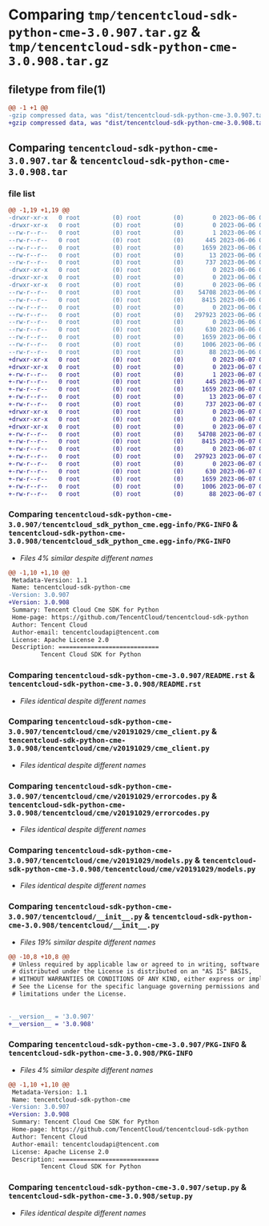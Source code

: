 # Comparing `tmp/tencentcloud-sdk-python-cme-3.0.907.tar.gz` & `tmp/tencentcloud-sdk-python-cme-3.0.908.tar.gz`

## filetype from file(1)

```diff
@@ -1 +1 @@
-gzip compressed data, was "dist/tencentcloud-sdk-python-cme-3.0.907.tar", last modified: Tue Jun  6 02:22:57 2023, max compression
+gzip compressed data, was "dist/tencentcloud-sdk-python-cme-3.0.908.tar", last modified: Wed Jun  7 00:20:47 2023, max compression
```

## Comparing `tencentcloud-sdk-python-cme-3.0.907.tar` & `tencentcloud-sdk-python-cme-3.0.908.tar`

### file list

```diff
@@ -1,19 +1,19 @@
-drwxr-xr-x   0 root         (0) root         (0)        0 2023-06-06 02:22:57.000000 tencentcloud-sdk-python-cme-3.0.907/
-drwxr-xr-x   0 root         (0) root         (0)        0 2023-06-06 02:22:57.000000 tencentcloud-sdk-python-cme-3.0.907/tencentcloud_sdk_python_cme.egg-info/
--rw-r--r--   0 root         (0) root         (0)        1 2023-06-06 02:22:57.000000 tencentcloud-sdk-python-cme-3.0.907/tencentcloud_sdk_python_cme.egg-info/dependency_links.txt
--rw-r--r--   0 root         (0) root         (0)      445 2023-06-06 02:22:57.000000 tencentcloud-sdk-python-cme-3.0.907/tencentcloud_sdk_python_cme.egg-info/SOURCES.txt
--rw-r--r--   0 root         (0) root         (0)     1659 2023-06-06 02:22:57.000000 tencentcloud-sdk-python-cme-3.0.907/tencentcloud_sdk_python_cme.egg-info/PKG-INFO
--rw-r--r--   0 root         (0) root         (0)       13 2023-06-06 02:22:57.000000 tencentcloud-sdk-python-cme-3.0.907/tencentcloud_sdk_python_cme.egg-info/top_level.txt
--rw-r--r--   0 root         (0) root         (0)      737 2023-06-06 02:22:57.000000 tencentcloud-sdk-python-cme-3.0.907/README.rst
-drwxr-xr-x   0 root         (0) root         (0)        0 2023-06-06 02:22:57.000000 tencentcloud-sdk-python-cme-3.0.907/tencentcloud/
-drwxr-xr-x   0 root         (0) root         (0)        0 2023-06-06 02:22:57.000000 tencentcloud-sdk-python-cme-3.0.907/tencentcloud/cme/
-drwxr-xr-x   0 root         (0) root         (0)        0 2023-06-06 02:22:57.000000 tencentcloud-sdk-python-cme-3.0.907/tencentcloud/cme/v20191029/
--rw-r--r--   0 root         (0) root         (0)    54708 2023-06-06 02:22:57.000000 tencentcloud-sdk-python-cme-3.0.907/tencentcloud/cme/v20191029/cme_client.py
--rw-r--r--   0 root         (0) root         (0)     8415 2023-06-06 02:22:57.000000 tencentcloud-sdk-python-cme-3.0.907/tencentcloud/cme/v20191029/errorcodes.py
--rw-r--r--   0 root         (0) root         (0)        0 2023-06-06 02:22:57.000000 tencentcloud-sdk-python-cme-3.0.907/tencentcloud/cme/v20191029/__init__.py
--rw-r--r--   0 root         (0) root         (0)   297923 2023-06-06 02:22:57.000000 tencentcloud-sdk-python-cme-3.0.907/tencentcloud/cme/v20191029/models.py
--rw-r--r--   0 root         (0) root         (0)        0 2023-06-06 02:22:57.000000 tencentcloud-sdk-python-cme-3.0.907/tencentcloud/cme/__init__.py
--rw-r--r--   0 root         (0) root         (0)      630 2023-06-06 02:22:57.000000 tencentcloud-sdk-python-cme-3.0.907/tencentcloud/__init__.py
--rw-r--r--   0 root         (0) root         (0)     1659 2023-06-06 02:22:57.000000 tencentcloud-sdk-python-cme-3.0.907/PKG-INFO
--rw-r--r--   0 root         (0) root         (0)     1006 2023-06-06 02:22:57.000000 tencentcloud-sdk-python-cme-3.0.907/setup.py
--rw-r--r--   0 root         (0) root         (0)       88 2023-06-06 02:22:57.000000 tencentcloud-sdk-python-cme-3.0.907/setup.cfg
+drwxr-xr-x   0 root         (0) root         (0)        0 2023-06-07 00:20:47.000000 tencentcloud-sdk-python-cme-3.0.908/
+drwxr-xr-x   0 root         (0) root         (0)        0 2023-06-07 00:20:47.000000 tencentcloud-sdk-python-cme-3.0.908/tencentcloud_sdk_python_cme.egg-info/
+-rw-r--r--   0 root         (0) root         (0)        1 2023-06-07 00:20:47.000000 tencentcloud-sdk-python-cme-3.0.908/tencentcloud_sdk_python_cme.egg-info/dependency_links.txt
+-rw-r--r--   0 root         (0) root         (0)      445 2023-06-07 00:20:47.000000 tencentcloud-sdk-python-cme-3.0.908/tencentcloud_sdk_python_cme.egg-info/SOURCES.txt
+-rw-r--r--   0 root         (0) root         (0)     1659 2023-06-07 00:20:47.000000 tencentcloud-sdk-python-cme-3.0.908/tencentcloud_sdk_python_cme.egg-info/PKG-INFO
+-rw-r--r--   0 root         (0) root         (0)       13 2023-06-07 00:20:47.000000 tencentcloud-sdk-python-cme-3.0.908/tencentcloud_sdk_python_cme.egg-info/top_level.txt
+-rw-r--r--   0 root         (0) root         (0)      737 2023-06-07 00:20:47.000000 tencentcloud-sdk-python-cme-3.0.908/README.rst
+drwxr-xr-x   0 root         (0) root         (0)        0 2023-06-07 00:20:47.000000 tencentcloud-sdk-python-cme-3.0.908/tencentcloud/
+drwxr-xr-x   0 root         (0) root         (0)        0 2023-06-07 00:20:47.000000 tencentcloud-sdk-python-cme-3.0.908/tencentcloud/cme/
+drwxr-xr-x   0 root         (0) root         (0)        0 2023-06-07 00:20:47.000000 tencentcloud-sdk-python-cme-3.0.908/tencentcloud/cme/v20191029/
+-rw-r--r--   0 root         (0) root         (0)    54708 2023-06-07 00:20:47.000000 tencentcloud-sdk-python-cme-3.0.908/tencentcloud/cme/v20191029/cme_client.py
+-rw-r--r--   0 root         (0) root         (0)     8415 2023-06-07 00:20:47.000000 tencentcloud-sdk-python-cme-3.0.908/tencentcloud/cme/v20191029/errorcodes.py
+-rw-r--r--   0 root         (0) root         (0)        0 2023-06-07 00:20:47.000000 tencentcloud-sdk-python-cme-3.0.908/tencentcloud/cme/v20191029/__init__.py
+-rw-r--r--   0 root         (0) root         (0)   297923 2023-06-07 00:20:47.000000 tencentcloud-sdk-python-cme-3.0.908/tencentcloud/cme/v20191029/models.py
+-rw-r--r--   0 root         (0) root         (0)        0 2023-06-07 00:20:47.000000 tencentcloud-sdk-python-cme-3.0.908/tencentcloud/cme/__init__.py
+-rw-r--r--   0 root         (0) root         (0)      630 2023-06-07 00:20:47.000000 tencentcloud-sdk-python-cme-3.0.908/tencentcloud/__init__.py
+-rw-r--r--   0 root         (0) root         (0)     1659 2023-06-07 00:20:47.000000 tencentcloud-sdk-python-cme-3.0.908/PKG-INFO
+-rw-r--r--   0 root         (0) root         (0)     1006 2023-06-07 00:20:47.000000 tencentcloud-sdk-python-cme-3.0.908/setup.py
+-rw-r--r--   0 root         (0) root         (0)       88 2023-06-07 00:20:47.000000 tencentcloud-sdk-python-cme-3.0.908/setup.cfg
```

### Comparing `tencentcloud-sdk-python-cme-3.0.907/tencentcloud_sdk_python_cme.egg-info/PKG-INFO` & `tencentcloud-sdk-python-cme-3.0.908/tencentcloud_sdk_python_cme.egg-info/PKG-INFO`

 * *Files 4% similar despite different names*

```diff
@@ -1,10 +1,10 @@
 Metadata-Version: 1.1
 Name: tencentcloud-sdk-python-cme
-Version: 3.0.907
+Version: 3.0.908
 Summary: Tencent Cloud Cme SDK for Python
 Home-page: https://github.com/TencentCloud/tencentcloud-sdk-python
 Author: Tencent Cloud
 Author-email: tencentcloudapi@tencent.com
 License: Apache License 2.0
 Description: ============================
         Tencent Cloud SDK for Python
```

### Comparing `tencentcloud-sdk-python-cme-3.0.907/README.rst` & `tencentcloud-sdk-python-cme-3.0.908/README.rst`

 * *Files identical despite different names*

### Comparing `tencentcloud-sdk-python-cme-3.0.907/tencentcloud/cme/v20191029/cme_client.py` & `tencentcloud-sdk-python-cme-3.0.908/tencentcloud/cme/v20191029/cme_client.py`

 * *Files identical despite different names*

### Comparing `tencentcloud-sdk-python-cme-3.0.907/tencentcloud/cme/v20191029/errorcodes.py` & `tencentcloud-sdk-python-cme-3.0.908/tencentcloud/cme/v20191029/errorcodes.py`

 * *Files identical despite different names*

### Comparing `tencentcloud-sdk-python-cme-3.0.907/tencentcloud/cme/v20191029/models.py` & `tencentcloud-sdk-python-cme-3.0.908/tencentcloud/cme/v20191029/models.py`

 * *Files identical despite different names*

### Comparing `tencentcloud-sdk-python-cme-3.0.907/tencentcloud/__init__.py` & `tencentcloud-sdk-python-cme-3.0.908/tencentcloud/__init__.py`

 * *Files 19% similar despite different names*

```diff
@@ -10,8 +10,8 @@
 # Unless required by applicable law or agreed to in writing, software
 # distributed under the License is distributed on an "AS IS" BASIS,
 # WITHOUT WARRANTIES OR CONDITIONS OF ANY KIND, either express or implied.
 # See the License for the specific language governing permissions and
 # limitations under the License.
 
 
-__version__ = '3.0.907'
+__version__ = '3.0.908'
```

### Comparing `tencentcloud-sdk-python-cme-3.0.907/PKG-INFO` & `tencentcloud-sdk-python-cme-3.0.908/PKG-INFO`

 * *Files 4% similar despite different names*

```diff
@@ -1,10 +1,10 @@
 Metadata-Version: 1.1
 Name: tencentcloud-sdk-python-cme
-Version: 3.0.907
+Version: 3.0.908
 Summary: Tencent Cloud Cme SDK for Python
 Home-page: https://github.com/TencentCloud/tencentcloud-sdk-python
 Author: Tencent Cloud
 Author-email: tencentcloudapi@tencent.com
 License: Apache License 2.0
 Description: ============================
         Tencent Cloud SDK for Python
```

### Comparing `tencentcloud-sdk-python-cme-3.0.907/setup.py` & `tencentcloud-sdk-python-cme-3.0.908/setup.py`

 * *Files identical despite different names*

